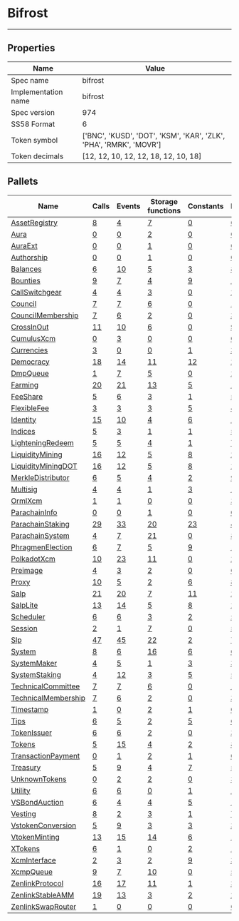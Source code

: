 # Bifrost

---------

## Properties
| Name | Value |
| -------- | -------- |
| Spec name     | bifrost     |
| Implementation name     | bifrost     |
| Spec version     | 974     |
| SS58 Format     | 6     |
| Token symbol      | ['BNC', 'KUSD', 'DOT', 'KSM', 'KAR', 'ZLK', 'PHA', 'RMRK', 'MOVR']     |
| Token decimals      | [12, 12, 10, 12, 12, 18, 12, 10, 18]     |

## Pallets
| Name | Calls | Events | Storage functions | Constants | Errors |
| -------- | -------- | -------- | -------- | -------- | -------- |
| [AssetRegistry](assetregistry.md) | [8](assetregistry.md#calls) | [4](assetregistry.md#events) | [7](assetregistry.md#storage-functions) | [0](assetregistry.md#constants) | [6](assetregistry.md#errors) |
| [Aura](aura.md) | [0](aura.md#calls) | [0](aura.md#events) | [2](aura.md#storage-functions) | [0](aura.md#constants) | [0](aura.md#errors) |
| [AuraExt](auraext.md) | [0](auraext.md#calls) | [0](auraext.md#events) | [1](auraext.md#storage-functions) | [0](auraext.md#constants) | [0](auraext.md#errors) |
| [Authorship](authorship.md) | [0](authorship.md#calls) | [0](authorship.md#events) | [1](authorship.md#storage-functions) | [0](authorship.md#constants) | [0](authorship.md#errors) |
| [Balances](balances.md) | [6](balances.md#calls) | [10](balances.md#events) | [5](balances.md#storage-functions) | [3](balances.md#constants) | [8](balances.md#errors) |
| [Bounties](bounties.md) | [9](bounties.md#calls) | [7](bounties.md#events) | [4](bounties.md#storage-functions) | [9](bounties.md#constants) | [11](bounties.md#errors) |
| [CallSwitchgear](callswitchgear.md) | [4](callswitchgear.md#calls) | [4](callswitchgear.md#events) | [3](callswitchgear.md#storage-functions) | [0](callswitchgear.md#constants) | [2](callswitchgear.md#errors) |
| [Council](council.md) | [7](council.md#calls) | [7](council.md#events) | [6](council.md#storage-functions) | [0](council.md#constants) | [10](council.md#errors) |
| [CouncilMembership](councilmembership.md) | [7](councilmembership.md#calls) | [6](councilmembership.md#events) | [2](councilmembership.md#storage-functions) | [0](councilmembership.md#constants) | [3](councilmembership.md#errors) |
| [CrossInOut](crossinout.md) | [11](crossinout.md#calls) | [10](crossinout.md#events) | [6](crossinout.md#storage-functions) | [0](crossinout.md#constants) | [9](crossinout.md#errors) |
| [CumulusXcm](cumulusxcm.md) | [0](cumulusxcm.md#calls) | [3](cumulusxcm.md#events) | [0](cumulusxcm.md#storage-functions) | [0](cumulusxcm.md#constants) | [0](cumulusxcm.md#errors) |
| [Currencies](currencies.md) | [3](currencies.md#calls) | [0](currencies.md#events) | [0](currencies.md#storage-functions) | [1](currencies.md#constants) | [3](currencies.md#errors) |
| [Democracy](democracy.md) | [18](democracy.md#calls) | [14](democracy.md#events) | [11](democracy.md#storage-functions) | [12](democracy.md#constants) | [23](democracy.md#errors) |
| [DmpQueue](dmpqueue.md) | [1](dmpqueue.md#calls) | [7](dmpqueue.md#events) | [5](dmpqueue.md#storage-functions) | [0](dmpqueue.md#constants) | [2](dmpqueue.md#errors) |
| [Farming](farming.md) | [20](farming.md#calls) | [21](farming.md#events) | [13](farming.md#storage-functions) | [5](farming.md#constants) | [18](farming.md#errors) |
| [FeeShare](feeshare.md) | [5](feeshare.md#calls) | [6](feeshare.md#events) | [3](feeshare.md#storage-functions) | [1](feeshare.md#constants) | [5](feeshare.md#errors) |
| [FlexibleFee](flexiblefee.md) | [3](flexiblefee.md#calls) | [3](flexiblefee.md#events) | [3](flexiblefee.md#storage-functions) | [5](flexiblefee.md#constants) | [4](flexiblefee.md#errors) |
| [Identity](identity.md) | [15](identity.md#calls) | [10](identity.md#events) | [4](identity.md#storage-functions) | [6](identity.md#constants) | [18](identity.md#errors) |
| [Indices](indices.md) | [5](indices.md#calls) | [3](indices.md#events) | [1](indices.md#storage-functions) | [1](indices.md#constants) | [5](indices.md#errors) |
| [LighteningRedeem](lighteningredeem.md) | [5](lighteningredeem.md#calls) | [5](lighteningredeem.md#events) | [4](lighteningredeem.md#storage-functions) | [1](lighteningredeem.md#constants) | [7](lighteningredeem.md#errors) |
| [LiquidityMining](liquiditymining.md) | [16](liquiditymining.md#calls) | [12](liquiditymining.md#events) | [5](liquiditymining.md#storage-functions) | [8](liquiditymining.md#constants) | [24](liquiditymining.md#errors) |
| [LiquidityMiningDOT](liquidityminingdot.md) | [16](liquidityminingdot.md#calls) | [12](liquidityminingdot.md#events) | [5](liquidityminingdot.md#storage-functions) | [8](liquidityminingdot.md#constants) | [24](liquidityminingdot.md#errors) |
| [MerkleDistributor](merkledistributor.md) | [6](merkledistributor.md#calls) | [5](merkledistributor.md#events) | [4](merkledistributor.md#storage-functions) | [2](merkledistributor.md#constants) | [9](merkledistributor.md#errors) |
| [Multisig](multisig.md) | [4](multisig.md#calls) | [4](multisig.md#events) | [1](multisig.md#storage-functions) | [3](multisig.md#constants) | [14](multisig.md#errors) |
| [OrmlXcm](ormlxcm.md) | [1](ormlxcm.md#calls) | [1](ormlxcm.md#events) | [0](ormlxcm.md#storage-functions) | [0](ormlxcm.md#constants) | [3](ormlxcm.md#errors) |
| [ParachainInfo](parachaininfo.md) | [0](parachaininfo.md#calls) | [0](parachaininfo.md#events) | [1](parachaininfo.md#storage-functions) | [0](parachaininfo.md#constants) | [0](parachaininfo.md#errors) |
| [ParachainStaking](parachainstaking.md) | [29](parachainstaking.md#calls) | [33](parachainstaking.md#events) | [20](parachainstaking.md#storage-functions) | [23](parachainstaking.md#constants) | [42](parachainstaking.md#errors) |
| [ParachainSystem](parachainsystem.md) | [4](parachainsystem.md#calls) | [7](parachainsystem.md#events) | [21](parachainsystem.md#storage-functions) | [0](parachainsystem.md#constants) | [8](parachainsystem.md#errors) |
| [PhragmenElection](phragmenelection.md) | [6](phragmenelection.md#calls) | [7](phragmenelection.md#events) | [5](phragmenelection.md#storage-functions) | [9](phragmenelection.md#constants) | [17](phragmenelection.md#errors) |
| [PolkadotXcm](polkadotxcm.md) | [10](polkadotxcm.md#calls) | [23](polkadotxcm.md#events) | [11](polkadotxcm.md#storage-functions) | [0](polkadotxcm.md#constants) | [20](polkadotxcm.md#errors) |
| [Preimage](preimage.md) | [4](preimage.md#calls) | [3](preimage.md#events) | [2](preimage.md#storage-functions) | [0](preimage.md#constants) | [6](preimage.md#errors) |
| [Proxy](proxy.md) | [10](proxy.md#calls) | [5](proxy.md#events) | [2](proxy.md#storage-functions) | [6](proxy.md#constants) | [8](proxy.md#errors) |
| [Salp](salp.md) | [21](salp.md#calls) | [20](salp.md#events) | [7](salp.md#storage-functions) | [11](salp.md#constants) | [27](salp.md#errors) |
| [SalpLite](salplite.md) | [13](salplite.md#calls) | [14](salplite.md#events) | [5](salplite.md#storage-functions) | [8](salplite.md#constants) | [21](salplite.md#errors) |
| [Scheduler](scheduler.md) | [6](scheduler.md#calls) | [6](scheduler.md#events) | [3](scheduler.md#storage-functions) | [2](scheduler.md#constants) | [5](scheduler.md#errors) |
| [Session](session.md) | [2](session.md#calls) | [1](session.md#events) | [7](session.md#storage-functions) | [0](session.md#constants) | [5](session.md#errors) |
| [Slp](slp.md) | [47](slp.md#calls) | [45](slp.md#events) | [22](slp.md#storage-functions) | [2](slp.md#constants) | [75](slp.md#errors) |
| [System](system.md) | [8](system.md#calls) | [6](system.md#events) | [16](system.md#storage-functions) | [6](system.md#constants) | [6](system.md#errors) |
| [SystemMaker](systemmaker.md) | [4](systemmaker.md#calls) | [5](systemmaker.md#events) | [1](systemmaker.md#storage-functions) | [3](systemmaker.md#constants) | [3](systemmaker.md#errors) |
| [SystemStaking](systemstaking.md) | [4](systemstaking.md#calls) | [12](systemstaking.md#events) | [3](systemstaking.md#storage-functions) | [5](systemstaking.md#constants) | [5](systemstaking.md#errors) |
| [TechnicalCommittee](technicalcommittee.md) | [7](technicalcommittee.md#calls) | [7](technicalcommittee.md#events) | [6](technicalcommittee.md#storage-functions) | [0](technicalcommittee.md#constants) | [10](technicalcommittee.md#errors) |
| [TechnicalMembership](technicalmembership.md) | [7](technicalmembership.md#calls) | [6](technicalmembership.md#events) | [2](technicalmembership.md#storage-functions) | [0](technicalmembership.md#constants) | [3](technicalmembership.md#errors) |
| [Timestamp](timestamp.md) | [1](timestamp.md#calls) | [0](timestamp.md#events) | [2](timestamp.md#storage-functions) | [1](timestamp.md#constants) | [0](timestamp.md#errors) |
| [Tips](tips.md) | [6](tips.md#calls) | [5](tips.md#events) | [2](tips.md#storage-functions) | [5](tips.md#constants) | [6](tips.md#errors) |
| [TokenIssuer](tokenissuer.md) | [6](tokenissuer.md#calls) | [6](tokenissuer.md#events) | [2](tokenissuer.md#storage-functions) | [0](tokenissuer.md#constants) | [3](tokenissuer.md#errors) |
| [Tokens](tokens.md) | [5](tokens.md#calls) | [15](tokens.md#events) | [4](tokens.md#storage-functions) | [2](tokens.md#constants) | [8](tokens.md#errors) |
| [TransactionPayment](transactionpayment.md) | [0](transactionpayment.md#calls) | [1](transactionpayment.md#events) | [2](transactionpayment.md#storage-functions) | [1](transactionpayment.md#constants) | [0](transactionpayment.md#errors) |
| [Treasury](treasury.md) | [5](treasury.md#calls) | [9](treasury.md#events) | [4](treasury.md#storage-functions) | [7](treasury.md#constants) | [5](treasury.md#errors) |
| [UnknownTokens](unknowntokens.md) | [0](unknowntokens.md#calls) | [2](unknowntokens.md#events) | [2](unknowntokens.md#storage-functions) | [0](unknowntokens.md#constants) | [3](unknowntokens.md#errors) |
| [Utility](utility.md) | [6](utility.md#calls) | [6](utility.md#events) | [0](utility.md#storage-functions) | [1](utility.md#constants) | [1](utility.md#errors) |
| [VSBondAuction](vsbondauction.md) | [6](vsbondauction.md#calls) | [4](vsbondauction.md#events) | [4](vsbondauction.md#storage-functions) | [5](vsbondauction.md#constants) | [13](vsbondauction.md#errors) |
| [Vesting](vesting.md) | [8](vesting.md#calls) | [2](vesting.md#events) | [3](vesting.md#storage-functions) | [1](vesting.md#constants) | [7](vesting.md#errors) |
| [VstokenConversion](vstokenconversion.md) | [5](vstokenconversion.md#calls) | [9](vstokenconversion.md#events) | [3](vstokenconversion.md#storage-functions) | [3](vstokenconversion.md#constants) | [3](vstokenconversion.md#errors) |
| [VtokenMinting](vtokenminting.md) | [13](vtokenminting.md#calls) | [15](vtokenminting.md#events) | [14](vtokenminting.md#storage-functions) | [6](vtokenminting.md#constants) | [17](vtokenminting.md#errors) |
| [XTokens](xtokens.md) | [6](xtokens.md#calls) | [1](xtokens.md#events) | [0](xtokens.md#storage-functions) | [2](xtokens.md#constants) | [19](xtokens.md#errors) |
| [XcmInterface](xcminterface.md) | [2](xcminterface.md#calls) | [3](xcminterface.md#events) | [2](xcminterface.md#storage-functions) | [9](xcminterface.md#constants) | [3](xcminterface.md#errors) |
| [XcmpQueue](xcmpqueue.md) | [9](xcmpqueue.md#calls) | [7](xcmpqueue.md#events) | [10](xcmpqueue.md#storage-functions) | [0](xcmpqueue.md#constants) | [5](xcmpqueue.md#errors) |
| [ZenlinkProtocol](zenlinkprotocol.md) | [16](zenlinkprotocol.md#calls) | [17](zenlinkprotocol.md#events) | [11](zenlinkprotocol.md#storage-functions) | [1](zenlinkprotocol.md#constants) | [34](zenlinkprotocol.md#errors) |
| [ZenlinkStableAMM](zenlinkstableamm.md) | [19](zenlinkstableamm.md#calls) | [13](zenlinkstableamm.md#events) | [3](zenlinkstableamm.md#storage-functions) | [2](zenlinkstableamm.md#constants) | [29](zenlinkstableamm.md#errors) |
| [ZenlinkSwapRouter](zenlinkswaprouter.md) | [1](zenlinkswaprouter.md#calls) | [0](zenlinkswaprouter.md#events) | [0](zenlinkswaprouter.md#storage-functions) | [0](zenlinkswaprouter.md#constants) | [6](zenlinkswaprouter.md#errors) |